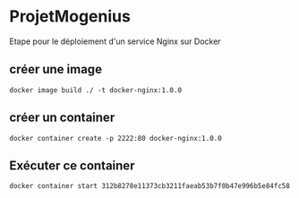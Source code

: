 # ProjetMogenius
Etape pour le déploiement d'un service Nginx sur Docker
## créer une image 
`docker image build ./ -t docker-nginx:1.0.0`

## créer un container 
`docker container create -p 2222:80 docker-nginx:1.0.0`

## Exécuter ce container
`docker container start 312b8278e11373cb3211faeab53b7f0b47e996b5e84fc58`
